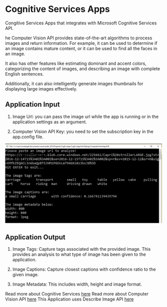 # Cognitive Services Apps
Congitive Services Apps that integrates with Microsoft Cognitive Services API.

he Computer Vision API provides state-of-the-art algorithms to process images and return information. 
For example, it can be used to determine if an image contains mature content, or it can be used to find all the faces in an image. 

It also has other features like estimating dominant and accent colors, categorizing the content of images, and describing an image with complete English sentences. 

Additionally, it can also intelligently generate images thumbnails for displaying large images effectively.


## Application Input

1. Image Url: you can pass the image url while the app is running or in the application settings as an argument.

2. Computer Vision API Key: you need to set the subscription key in the app.config file.


![Application Output](/Images/Output.PNG)


## Application Output

1. Image Tags: Capture tags associated with the provided image. This provides an analysis to what type of image has been given to the application.

2. Image Captions: Capture closest captions with confidence ratio to the given image.

3. Image Metadata: This includes width, height and image format.



Read more about Cognitive Services [here](https://www.microsoft.com/cognitive-services/)
Read more about Computer Vision API [here](https://www.microsoft.com/cognitive-services/en-us/computer-vision-api)
This Application uses Describe Image API [here](https://www.microsoft.com/cognitive-services/en-us/Computer-Vision-API/documentation/DescribingImages)
